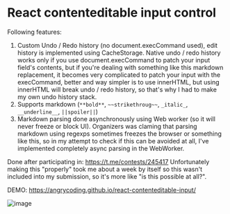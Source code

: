 # React contenteditable input control

Following features:

1. Custom Undo / Redo history (no document.execCommand used), edit history is implemented using CacheStorage. Native undo / redo history works only if you use document.execCommand to patch your input field's contents, but if you're dealing with something like this
markdown replacement, it becomes very complicated to patch your input with the execCommand, better and way simpler is to use innerHTML, but using innerHTML will break undo / redo history, so that's why I had to make my own undo history stack.
2. Supports markdown (```**bold**```, ```~~strikethroug~~```, ```_italic_```, ```__underline__```, ```||spoiler||```) 
3. Markdown parsing done asynchronously using Web worker (so it will never freeze or block UI). Organizers was claming that parsing markdown using regexps sometimes freezes the browser or something like this, so in my attempt to check if this can be avoided at all, I've implemented completely async parsing in the WebWorker.

Done after participating in: https://t.me/contests/245417
Unfortunately making this "properly" took me about a week by itself so this wasn't included into my submission, 
so it's more like "is this possible at all?".

DEMO: https://angrycoding.github.io/react-contenteditable-input/


![image](https://github.com/user-attachments/assets/89bc35b4-a164-495e-8c63-dcd8a10aff7c)
